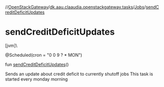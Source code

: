 //[OpenStackGateway](../../../index.md)/[dk.aau.claaudia.openstackgateway.tasks](../index.md)/[Jobs](index.md)/[sendCreditDeficitUpdates](send-credit-deficit-updates.md)

# sendCreditDeficitUpdates

[jvm]\

@Scheduled(cron = &quot;0 0 9 ? * MON&quot;)

fun [sendCreditDeficitUpdates](send-credit-deficit-updates.md)()

Sends an update about credit deficit to currently shutoff jobs This task is started every monday morning

